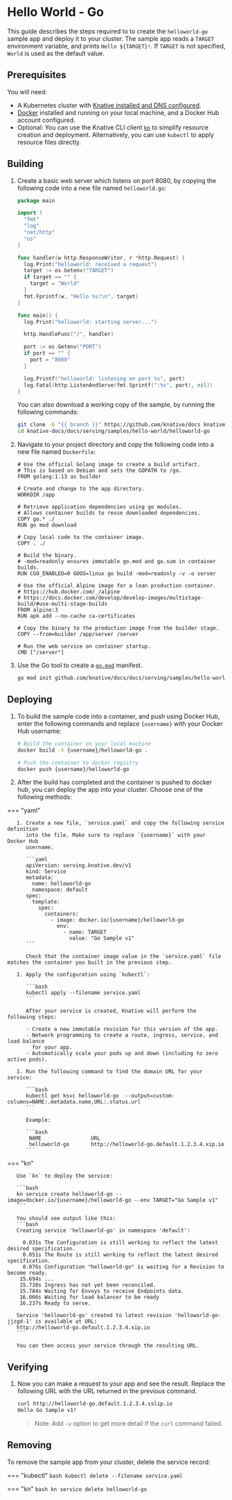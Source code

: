 # Hello World - Go

This guide describes the steps required to to create the `helloworld-go` sample app
and deploy it to your cluster.
The sample app reads a `TARGET` environment variable, and prints `Hello ${TARGET}!`.
If `TARGET` is not specified, `World` is used as the default value.

## Prerequisites

You will need:

- A Kubernetes cluster with [Knative installed and DNS configured](../../../../admin/install/serving/install-serving-with-yaml.md).
- [Docker](https://www.docker.com) installed and running on your local machine, and a Docker Hub account configured.
- Optional: You can use the Knative CLI client [`kn`](https://github.com/knative/client/releases) to simplify resource creation and deployment. Alternatively, you can use `kubectl` to apply resource files directly.

## Building

1. Create a basic web server which listens on port 8080, by copying the following code into a new file named `helloworld.go`:

   ```go
   package main

   import (
     "fmt"
     "log"
     "net/http"
     "os"
   )

   func handler(w http.ResponseWriter, r *http.Request) {
     log.Print("helloworld: received a request")
     target := os.Getenv("TARGET")
     if target == "" {
       target = "World"
     }
     fmt.Fprintf(w, "Hello %s!\n", target)
   }

   func main() {
     log.Print("helloworld: starting server...")

     http.HandleFunc("/", handler)

     port := os.Getenv("PORT")
     if port == "" {
       port = "8080"
     }

     log.Printf("helloworld: listening on port %s", port)
     log.Fatal(http.ListenAndServe(fmt.Sprintf(":%s", port), nil))
   }
   ```

   You can also download a working copy of the sample, by running the
   following commands:

   ```bash
   git clone -b "{{ branch }}" https://github.com/knative/docs knative-docs
   cd knative-docs/docs/serving/samples/hello-world/helloworld-go
   ```


1. Navigate to your project directory and copy the following code into a new file named `Dockerfile`:

   ```docker
   # Use the official Golang image to create a build artifact.
   # This is based on Debian and sets the GOPATH to /go.
   FROM golang:1.13 as builder

   # Create and change to the app directory.
   WORKDIR /app

   # Retrieve application dependencies using go modules.
   # Allows container builds to reuse downloaded dependencies.
   COPY go.* ./
   RUN go mod download

   # Copy local code to the container image.
   COPY . ./

   # Build the binary.
   # -mod=readonly ensures immutable go.mod and go.sum in container builds.
   RUN CGO_ENABLED=0 GOOS=linux go build -mod=readonly -v -o server

   # Use the official Alpine image for a lean production container.
   # https://hub.docker.com/_/alpine
   # https://docs.docker.com/develop/develop-images/multistage-build/#use-multi-stage-builds
   FROM alpine:3
   RUN apk add --no-cache ca-certificates

   # Copy the binary to the production image from the builder stage.
   COPY --from=builder /app/server /server

   # Run the web service on container startup.
   CMD ["/server"]
   ```

1. Use the Go tool to create a
   [`go.mod`](https://github.com/golang/go/wiki/Modules#gomod) manifest.

   ```bash
   go mod init github.com/knative/docs/docs/serving/samples/hello-world/helloworld-go
   ```

## Deploying

1. To build the sample code into a container, and push using Docker Hub, enter the following commands and replace `{username}` with your Docker Hub username:

   ```bash
   # Build the container on your local machine
   docker build -t {username}/helloworld-go .

   # Push the container to docker registry
   docker push {username}/helloworld-go
   ```

1. After the build has completed and the container is pushed to docker hub, you
   can deploy the app into your cluster.  Choose one of the following methods:



=== "yaml"

       1. Create a new file, `service.yaml` and copy the following service definition
          into the file. Make sure to replace `{username}` with your Docker Hub
          username.

          ```yaml
          apiVersion: serving.knative.dev/v1
          kind: Service
          metadata:
            name: helloworld-go
            namespace: default
          spec:
            template:
              spec:
                containers:
                  - image: docker.io/{username}/helloworld-go
                    env:
                      - name: TARGET
                        value: "Go Sample v1"
          ```

          Check that the container image value in the `service.yaml` file matches the container you built in the previous step.

       1. Apply the configuration using `kubectl`:

          ```bash
          kubectl apply --filename service.yaml
          ```

          After your service is created, Knative will perform the following steps:

          - Create a new immutable revision for this version of the app.
          - Network programming to create a route, ingress, service, and load balance
            for your app.
          - Automatically scale your pods up and down (including to zero active pods).

       1. Run the following command to find the domain URL for your service:

          ```bash
          kubectl get ksvc helloworld-go  --output=custom-columns=NAME:.metadata.name,URL:.status.url
          ```

          Example:

          ```bash
           NAME                URL
           helloworld-go       http://helloworld-go.default.1.2.3.4.xip.io
          ```


=== "kn"

       Use `kn` to deploy the service:

       ```bash
       kn service create helloworld-go --image=docker.io/{username}/helloworld-go --env TARGET="Go Sample v1"
       ```

       You should see output like this:
       ```bash
       Creating service 'helloworld-go' in namespace 'default':

         0.031s The Configuration is still working to reflect the latest desired specification.
         0.051s The Route is still working to reflect the latest desired specification.
         0.076s Configuration "helloworld-go" is waiting for a Revision to become ready.
        15.694s ...
        15.738s Ingress has not yet been reconciled.
        15.784s Waiting for Envoys to receive Endpoints data.
        16.066s Waiting for load balancer to be ready
        16.237s Ready to serve.

       Service 'helloworld-go' created to latest revision 'helloworld-go-jjzgd-1' is available at URL:
       http://helloworld-go.default.1.2.3.4.xip.io
       ```

       You can then access your service through the resulting URL.






## Verifying

1. Now you can make a request to your app and see the result. Replace
   the following URL with the URL returned in the previous command.

   ```bash
   curl http://helloworld-go.default.1.2.3.4.sslip.io
   Hello Go Sample v1!
   ```

   > Note: Add `-v` option to get more detail if the `curl` command failed.

## Removing

To remove the sample app from your cluster, delete the service record:


=== "kubectl"
    ```bash
    kubectl delete --filename service.yaml
    ```

=== "kn"
    ```bash
    kn service delete helloworld-go
    ```
